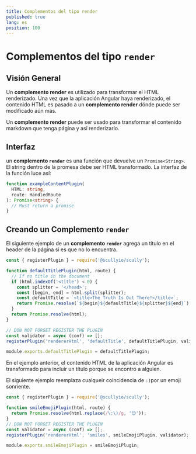 ```yaml
---
title: Complementos del tipo render
published: true
lang: es
position: 100
---
```


# Complementos del tipo `render`

## Visión General

Un **complemento render** es utilizado para transformar el HTML renderizado.
Una vez que la aplicación Angular haya renderizado, el contenido HTML es pasado a un **complemento render** dónde puede ser modificado aún más.

Un **complemento render** puede ser usado para transformar el contenido markdown que tenga página y así renderizarlo.

## Interfaz

un **complemento `render`** es una función que devuelve un `Promise<String>`. El string dentro de la promesa debe ser HTML transformado.
La interfaz de la función luce así:

```typescript
function exampleContentPlugin(
  HTML: string,
  route: HandledRoute
): Promise<string> {
  // Must return a promise
}
```

## Creando un Complemento `render`

El siguiente ejemplo de un **complemento `render`** agrega un titulo en el header de la página si es que no lo encuentra.

```typescript
const { registerPlugin } = require('@scullyio/scully');

function defaultTitlePlugin(html, route) {
  // If no title in the document
  if (html.indexOf('<title') < 0) {
    const splitter = '</head>';
    const [begin, end] = html.split(splitter);
    const defaultTitle = `<title>The Truth Is Out There!</title>`;
    return Promise.resolve(`${begin}${defaultTitle}${splitter}${end}`);
  }
  return Promise.resolve(html);
}

// DON NOT FORGET REGISTER THE PLUGIN
const validator = async (conf) => [];
registerPlugin('rendererHtml', 'defaultTitle', defaultTitlePlugin, validator);

module.exports.defaultTitlePlugin = defaultTitlePlugin;
```

En el ejemplo anterior, el contenido HTML de la aplicación Angular es transformado para incluir un título porque se encontró a alguien.

El siguiente ejemplo reemplaza cualqueir coincidencia de `:)`por un emoji sonriente.

```typescript
const { registerPlugin } = require('@scullyio/scully');

function smileEmojiPlugin(html, route) {
  return Promise.resolve(html.replace(/\:\)/g, '😊'));
}
// DON NOT FORGET REGISTER THE PLUGIN
const validator = async (conf) => [];
registerPlugin('rendererHtml', 'smiles', smileEmojiPlugin, validator);

module.exports.smileEmojiPlugin = smileEmojiPlugin;
```
